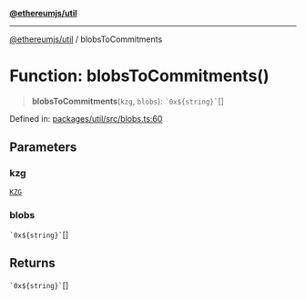[**@ethereumjs/util**](../README.md)

***

[@ethereumjs/util](../README.md) / blobsToCommitments

# Function: blobsToCommitments()

> **blobsToCommitments**(`kzg`, `blobs`): `` `0x${string}` ``[]

Defined in: [packages/util/src/blobs.ts:60](https://github.com/ethereumjs/ethereumjs-monorepo/blob/master/packages/util/src/blobs.ts#L60)

## Parameters

### kzg

[`KZG`](../interfaces/KZG.md)

### blobs

`` `0x${string}` ``[]

## Returns

`` `0x${string}` ``[]
